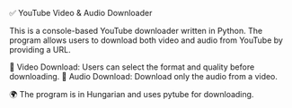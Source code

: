 ✅ YouTube Video & Audio Downloader

This is a console-based YouTube downloader written in Python. The program allows users to download both video and audio from YouTube by providing a URL.

🎥 Video Download: Users can select the format and quality before downloading.
🎵 Audio Download: Download only the audio from a video.

🌍 The program is in Hungarian and uses pytube for downloading.
